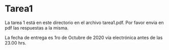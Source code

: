 # Tarea1

La tarea 1 está en este directorio en el archivo tarea1.pdf. Por favor envia en pdf las respuestas a la misma.

La fecha de entrega es 1ro de Octubre de 2020 vía electrónica antes de las 23.00 hrs.
